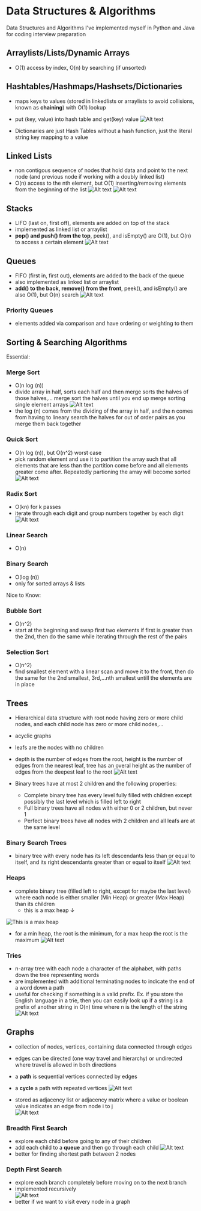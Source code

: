 # Data Structures & Algorithms
Data Structures and Algorithms I've implemented myself in Python and Java for coding interview preparation

## Arraylists/Lists/Dynamic Arrays
* O(1) access by index, O(n) by searching (if unsorted)

## Hashtables/Hashmaps/Hashsets/Dictionaries
* maps keys to values (stored in linkedlists or arraylists to avoid collisions, known as **chaining**) with O(1) lookup      
* put (key, value) into hash table and get(key) value 
![Alt text](/images/hashtable.png)

* Dictionaries are just Hash Tables without a hash function, just the literal string key mapping to a value

## Linked Lists
* non contigous sequence of nodes that hold data and point to the next node (and previous node if working with a doubly linked list)
* O(n) access to the nth element, but O(1) inserting/removing elements from the beginning of the list
![Alt text](/images/linkedlist.png)
![Alt text](/images/doublylinkedlist.png)

## Stacks
* LIFO (last on, first off), elements are added on top of the stack
* implemented as linked list or arraylist
* **pop() and push() from the top**, peek(), and isEmpty() are O(1), but O(n) to access a certain element
![Alt text](/images/stack.png)

## Queues
* FIFO (first in, first out), elements are added to the back of the queue
* also implemented as linked list or arraylist
* **add() to the back, remove() from the front**, peek(), and isEmpty() are also O(1), but O(n) search
![Alt text](/images/queue.png)

### Priority Queues
* elements added via comparison and have ordering or weighting to them

## Sorting & Searching Algorithms
Essential:
### Merge Sort
* O(n log (n))
* divide array in half, sorts each half and then merge sorts the halves of those halves,... merge sort the halves until you end up merge sorting single element arrays
![Alt text](/images/mergesort.png)
* the log (n) comes from the dividing of the array in half, and the n comes from having to lineary search the halves for out of order pairs as you merge them back together

### Quick Sort
* O(n log (n)), but O(n^2) worst case
* pick random element and use it to partition the array such that all elements that are less than the partition come before and all elements greater come after. Repeatedly partioning the array will become sorted
![Alt text](/images/quicksort.png)

### Radix Sort
* O(kn) for k passes
* iterate through each digit and group numbers together by each digit
![Alt text](/images/radixsort.png)

### Linear Search
* O(n)
### Binary Search
* O(log (n))
* only for sorted arrays & lists

Nice to Know:
### Bubble Sort
* O(n^2)
* start at the beginning and swap first two elements if first is greater than the 2nd, then do the same while iterating through the rest of the pairs
### Selection Sort
* O(n^2)
* find smallest element with a linear scan and move it to the front, then do the same for the 2nd smallest, 3rd,...nth smallest untill the elements are in place

## Trees
* Hierarchical data structure with root node having zero or more child nodes, and each child node has zero or more child nodes,...
* acyclic graphs
* leafs are the nodes with no children
* depth is the number of edges from the root, height is the number of edges from the nearest leaf, tree has an overal height as the number of edges from the deepest leaf to the root
![Alt text](/images/tree.png)

* Binary trees have at most 2 children and the following properties:
  * Complete binary tree has every level fully filled with children except possibly the last level which is filled left to right
  * Full binary trees have all nodes with either 0 or 2 children, but never 1
  * Perfect binary trees have all nodes with 2 children and all leafs are at the same level


### Binary Search Trees
* binary tree with every node has its left descendants less than or equal to itself, and its right descendants greater than or equal to itself
![Alt text](/images/bst.png)

### Heaps
* complete binary tree (filled left to right, except for maybe the last level) where each node is either smaller (Min Heap) or greater (Max Heap) than its children
  * this is a max heap ↓
  
![This is a max heap](/images/heap.png)
* for a min heap, the root is the minimum, for a max heap the root is the maximum
![Alt text](/images/heapshape.png)

### Tries
* n-array tree with each node a character of the alphabet, with paths down the tree representing words
* are implemented with additional terminating nodes to indicate the end of a word down a path
* useful for checking if something is a valid prefix. Ex. if you store the English language in a trie, then you can easily look up if a string is a prefix of another string in O(n) time where n is the length of the string  
![Alt text](/images/trie.png)


## Graphs
* collection of nodes, vertices, containing data connected through edges
* edges can be directed (one way travel and hierarchy) or undirected where travel is allowed in both directions
* a **path** is sequential vertices connected by edges
* a **cycle** a path with repeated vertices
![Alt text](/images/graph.png)

* stored as adjacency list or adjacency matrix where a value or boolean value indicates an edge from node i to j    
![Alt text](/images/adjacencymatrix.png)

### Breadth First Search
* explore each child before going to any of their children
* add each child to a **queue** and then go through each child
![Alt text](/images/bfs.png)
* better for finding shortest path between 2 nodes

### Depth First Search
* explore each branch completely before moving on to the next branch
* implemented recursively   
![Alt text](/images/dfs.png)
* better if we want to visit every node in a graph
